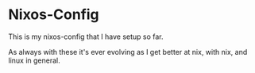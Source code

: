# Nixos-Config
This is my nixos-config that I have setup so far.

As always with these it's ever evolving as I get better at nix, with nix, and linux in general.
